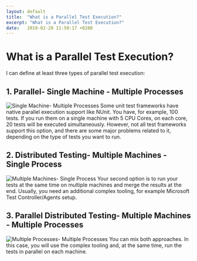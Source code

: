 ```yaml
---
layout: default
title:  "What is a Parallel Test Execution?"
excerpt: "What is a Parallel Test Execution?"
date:   2018-02-20 11:50:17 +0200
---
```

# What is a Parallel Test Execution? #

I can define at least three types of parallel test execution:

## 1. Parallel- Single Machine - Multiple Processes ##
![Single Machine- Multiple Processes](https://i.imgur.com/FbAQYD7.png)
Some unit test frameworks have native parallel execution support like NUnit. You have, for example, 100 tests. If you run them on a single machine with 5 CPU Cores, on each core, 20 tests will be executed simultaneously. However, not all test frameworks support this option, and there are some major problems related to it, depending on the type of tests you want to run.
## 2. Distributed Testing- Multiple Machines - Single Process ##
![Multiple Machines- Single Process](https://i.imgur.com/HHGTQhV.png)
Your second option is to run your tests at the same time on multiple machines and merge the results at the end. Usually, you need an additional complex tooling, for example Microsoft Test Controller/Agents setup.
## 3. Parallel Distributed Testing- Multiple Machines - Multiple Processes ##
![Multiple Processes- Multiple Processes](https://i.imgur.com/YM4lEQ1.png)
You can mix both approaches. In this case, you will use the complex tooling and, at the same time, run the tests in parallel on each machine. 